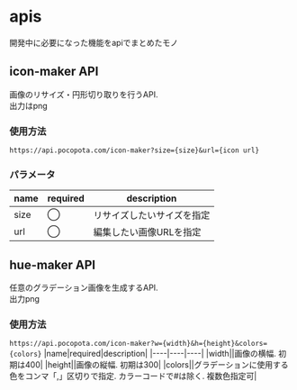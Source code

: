 # apis
開発中に必要になった機能をapiでまとめたモノ

## icon-maker API
画像のリサイズ・円形切り取りを行うAPI.  
出力はpng
### 使用方法
``https://api.pocopota.com/icon-maker?size={size}&url={icon url}``
### パラメータ
|name|required|description|
|----|----|----|
|size|◯|リサイズしたいサイズを指定|
|url|◯|編集したい画像URLを指定|

## hue-maker API
任意のグラデーション画像を生成するAPI.  
出力png
### 使用方法
``https://api.pocopota.com/icon-maker?w={width}&h={height}&colors={colors}``
|name|required|description|
|----|----|----|
|width||画像の横幅. 初期は400|
|height||画像の縦幅. 初期は300|
|colors||グラデーションに使用する色をコンマ「,」区切りで指定. カラーコードで#は除く. 複数色指定可|
